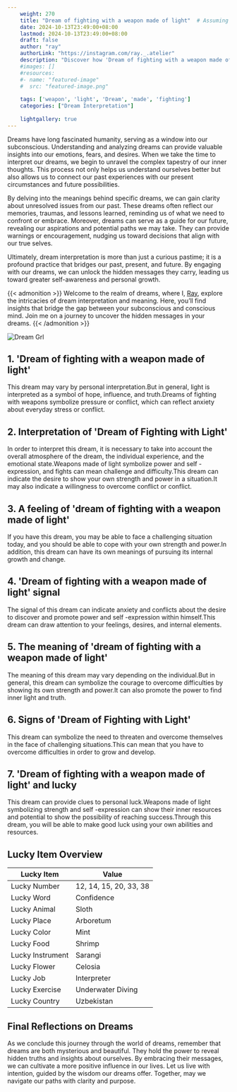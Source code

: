 ```yaml
---
    weight: 270
    title: "Dream of fighting with a weapon made of light"  # Assuming 'title' column exists
    date: 2024-10-13T23:49:00+08:00
    lastmod: 2024-10-13T23:49:00+08:00
    draft: false
    author: "ray"
    authorLink: "https://instagram.com/ray._.atelier"
    description: "Discover how 'Dream of fighting with a weapon made of light' can interpret your future and uncover its significant meanings in your life."
    #images: []
    #resources:
    #- name: "featured-image"
    #  src: "featured-image.png"
    
    tags: ['weapon', 'light', 'Dream', 'made', 'fighting']
    categories: ["Dream Interpretation"]
    
    lightgallery: true
---
```

    
Dreams have long fascinated humanity, serving as a window into our subconscious. Understanding and analyzing dreams can provide valuable insights into our emotions, fears, and desires. When we take the time to interpret our dreams, we begin to unravel the complex tapestry of our inner thoughts. This process not only helps us understand ourselves better but also allows us to connect our past experiences with our present circumstances and future possibilities.

By delving into the meanings behind specific dreams, we can gain clarity about unresolved issues from our past. These dreams often reflect our memories, traumas, and lessons learned, reminding us of what we need to confront or embrace. Moreover, dreams can serve as a guide for our future, revealing our aspirations and potential paths we may take. They can provide warnings or encouragement, nudging us toward decisions that align with our true selves.

Ultimately, dream interpretation is more than just a curious pastime; it is a profound practice that bridges our past, present, and future. By engaging with our dreams, we can unlock the hidden messages they carry, leading us toward greater self-awareness and personal growth.

{{< admonition >}}
Welcome to the realm of dreams, where I, [Ray](https://instagram.com/ray._.atelier), explore the intricacies of dream interpretation and meaning. Here, you’ll find insights that bridge the gap between your subconscious and conscious mind. Join me on a journey to uncover the hidden messages in your dreams.
{{< /admonition >}}

![Dream Grl](https://cdn.pixabay.com/photo/2017/11/02/03/35/gothic-2910057_1280.jpg "Dream Grl")

## 1. 'Dream of fighting with a weapon made of light'
This dream may vary by personal interpretation.But in general, light is interpreted as a symbol of hope, influence, and truth.Dreams of fighting with weapons symbolize pressure or conflict, which can reflect anxiety about everyday stress or conflict.

## 2. Interpretation of 'Dream of Fighting with Light'
In order to interpret this dream, it is necessary to take into account the overall atmosphere of the dream, the individual experience, and the emotional state.Weapons made of light symbolize power and self -expression, and fights can mean challenge and difficulty.This dream can indicate the desire to show your own strength and power in a situation.It may also indicate a willingness to overcome conflict or conflict.

## 3. A feeling of 'dream of fighting with a weapon made of light'
If you have this dream, you may be able to face a challenging situation today, and you should be able to cope with your own strength and power.In addition, this dream can have its own meanings of pursuing its internal growth and change.

## 4. 'Dream of fighting with a weapon made of light' signal
The signal of this dream can indicate anxiety and conflicts about the desire to discover and promote power and self -expression within himself.This dream can draw attention to your feelings, desires, and internal elements.

## 5. The meaning of 'dream of fighting with a weapon made of light'
The meaning of this dream may vary depending on the individual.But in general, this dream can symbolize the courage to overcome difficulties by showing its own strength and power.It can also promote the power to find inner light and truth.

## 6. Signs of 'Dream of Fighting with Light'
This dream can symbolize the need to threaten and overcome themselves in the face of challenging situations.This can mean that you have to overcome difficulties in order to grow and develop.

## 7. 'Dream of fighting with a weapon made of light' and lucky
This dream can provide clues to personal luck.Weapons made of light symbolizing strength and self -expression can show their inner resources and potential to show the possibility of reaching success.Through this dream, you will be able to make good luck using your own abilities and resources.

## Lucky Item Overview
| Lucky Item          | Value              |
|---------------|--------------------|
| Lucky Number        | 12, 14, 15, 20, 33, 38  |
| Lucky Word          | Confidence |
| Lucky Animal        | Sloth |
| Lucky Place         | Arboretum     |
| Lucky Color         | Mint     |
| Lucky Food          | Shrimp      |
| Lucky Instrument    | Sarangi |
| Lucky Flower        | Celosia    |
| Lucky Job           | Interpreter       |
| Lucky Exercise      | Underwater Diving  |
| Lucky Country       | Uzbekistan    |


##  Final Reflections on Dreams

As we conclude this journey through the world of dreams, remember that dreams are both mysterious and beautiful. They hold the power to reveal hidden truths and insights about ourselves. By embracing their messages, we can cultivate a more positive influence in our lives. Let us live with intention, guided by the wisdom our dreams offer. Together, may we navigate our paths with clarity and purpose.
